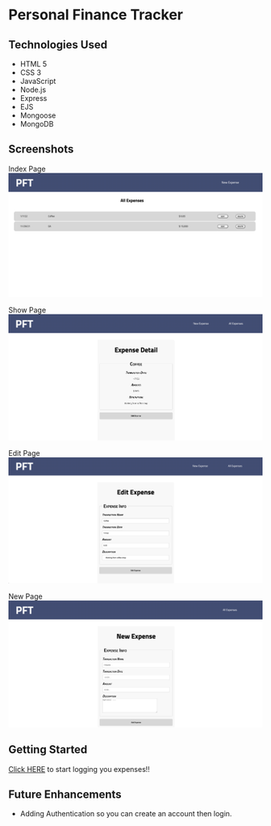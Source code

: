 # Personal Finance Tracker




## Technologies Used

* HTML 5
* CSS 3
* JavaScript
* Node.js
* Express
* EJS
* Mongoose
* MongoDB


## Screenshots 

Index Page
![](pictures/Index%20Page.png)

Show Page
![](pictures/Show%20Page.png)

Edit Page
![](pictures/Edit%20Page.png)

New Page
![](pictures/New%20Page.png)




## Getting Started

[Click HERE](https://personal-finance-tracker-059.herokuapp.com/expenses) to start logging you expenses!!


## Future Enhancements

* Adding Authentication so you can create an account then login.
